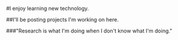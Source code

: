 #I enjoy learning new technology.


##I'll be posting projects I'm working on here. 


###"Research is what I'm doing when I don't know what I'm doing."
